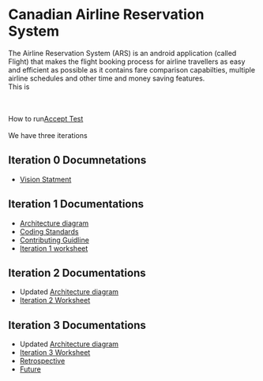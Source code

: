 # Canadian Airline Reservation System
The Airline Reservation System (ARS) is an android application (called Flight) that makes the flight booking process for airline travellers as easy and efficient as possible as it contains fare comparison capabilties, multiple airline schedules and other time and money saving features.
<br />This is 

<br /><br />How to run[Accept Test](https://github.com/Makiato1999/ARS-AirlineReservationSystem/blob/main/AcceptanceTest.md)
<br /><br />We have three iterations
## Iteration 0 Documnetations
* [Vision Statment](https://github.com/Makiato1999/ARS-AirlineReservationSystem/blob/main/Vision%20Statement.md)

## Iteration 1 Documentations 
* [Architecture diagram](./ARCHITECTURE.md)
* [Coding Standards](./CodingStandards.md)
* [Contributing Guidline](./Contributing.md) 
* [Iteration 1 worksheet](./i1_worksheet.md)

## Iteration 2 Documentations
* Updated [Architecture diagram](./ARCHITECTURE.md)
* [Iteration 2 Worksheet](./i2_worksheet.md)


## Iteration 3 Documentations
* Updated [Architecture diagram](./ARCHITECTURE.md)
* [Iteration 3 Worksheet](./i3_worksheet.md)
* [Retrospective](./RETROSPECTIVE.md)
* [Future](https://code.cs.umanitoba.ca/winter-2022-a01/group-4/team-flight-4/-/milestones/4#tab-issues)
